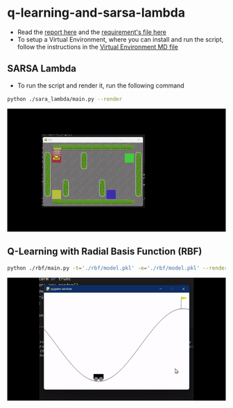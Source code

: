 # q-learning-and-sarsa-lambda

- Read the [report here](./report.pdf) and the [requirement's file here](./2-assignment-ppt.pdf)
- To setup a Virtual Environment, where you can install and run the script, follow the instructions in the [Virtual Environment MD file](./virtual_env_setup.md)

## SARSA Lambda

- To run the script and render it, run the following command

```bash
python ./sara_lambda/main.py --render
```

<!-- ![Taxi Environment](./images/taxi-env-1.gif) -->
<div align=center><img src="images/taxi-env-1.gif"/></div>

## Q-Learning with Radial Basis Function (RBF)

```bash
python ./rbf/main.py -t='./rbf/model.pkl' -e='./rbf/model.pkl' --render
```

<div align=center><img src="images/rbf.gif"/></div>
<!-- ![Mountain Car](./images/rbf.gif) -->